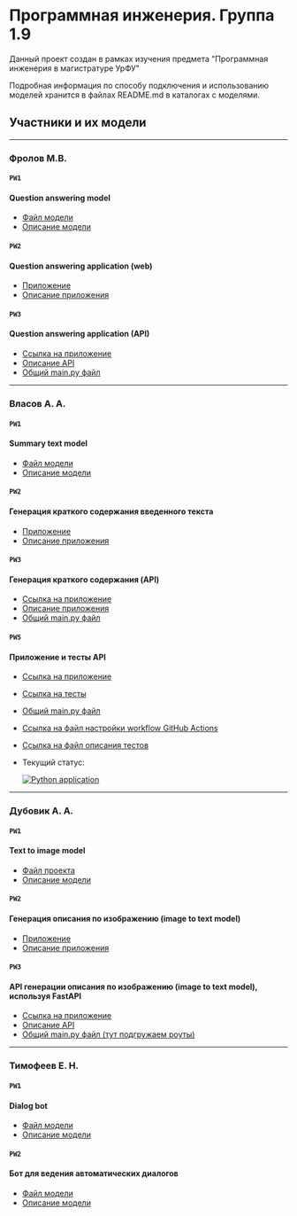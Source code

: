 # Программная инженерия. Группа 1.9

Данный проект создан в рамках изучения предмета "Программная инженерия в магистратуре УрФУ"

Подробная информация по способу подключения и использованию моделей хранится в файлах README.md в каталогах с моделями.

## Участники и их модели
---

### Фролов М.В.

#### `PW1`

#### Question answering model

- [Файл модели](PW1/question_answerer_model/question_answerer_model.py)
- [Описание модели](PW1/question_answerer_model/README.md)

#### `PW2`

#### Question answering application (web)

- [Приложение](PW2/question_answerer_app/question_answerer_app.py)
- [Описание приложения](PW2/question_answerer_app/README.md)

#### `PW3`

#### Question answering application (API)

- [Ссылка на приложение](/PW3/question_answerer/)
- [Описание API](/PW3/question_answerer/README.md)
- [Общий main.py файл](/PW3/main.py)

---

### Власов А. А.

#### `PW1`

#### Summary text model

- [Файл модели](/PW1/summary_text_model/summary_text.py)
- [Описание модели](/PW1/summary_text_model/readme_summary_text.md)

#### `PW2`

#### Генерация краткого содержания введенного текста

- [Приложение](/PW2/summary_text_app/summary_text_app.py)
- [Описание приложения](/PW2/summary_text_app/README.md)

#### `PW3`

#### Генерация краткого содержания (API)

- [Ссылка на приложение](/PW3/summary_text/)
- [Описание приложения](/PW3/summary_text/README.md)
- [Общий main.py файл](/PW3/main.py)

#### `PW5`

#### Приложение и тесты API

- [Ссылка на приложение](/PW5/summary_text/src)
- [Ссылка на тесты](/PW5/summary_text/tests)
- [Общий main.py файл](/PW5/main.py)
- [Ссылка на файл настройки workflow GitHub Actions](.github/workflows/python-app.yml)
- [Ссылка на файл описания тестов](/PW5/summary_text/tests/README.md)
- Текущий статус:

  [![Python application](https://github.com/nocsland/program_engineering/actions/workflows/python-app.yml/badge.svg)](https://github.com/nocsland/program_engineering/actions/workflows/python-app.yml)

---

### Дубовик А. А.

#### `PW1`

#### Text to image model

- [Файл проекта](/PW1/text_2_image_model/text_2_image.py)
- [Описание модели](/PW1/text_2_image_model/README.md)

#### `PW2`

#### Генерация описания по изображению (image to text model)

- [Приложение](/PW2/image_to_text_app/image_to_text_app.py)
- [Описание приложения](/PW2/image_to_text_app/README.md)

#### `PW3`

#### API генерации описания по изображению (image to text model), используя FastAPI

- [Ссылка на приложение](/PW3/image_to_text/)
- [Описание API](/PW3/image_to_text/README.md)
- [Общий main.py файл (тут подгружаем роуты)](/PW3/main.py)

---

### Тимофеев Е. Н.

#### `PW1`

#### Dialog bot

- [Файл модели](/PW1/dialog_chat/ml_homework_chat.py)
- [Описание модели](/PW1/dialog_chat/README.md)

#### `PW2`

#### Бот для ведения автоматических диалогов

- [Файл модели](/PW2/dialog_chat/dialog_app.py)
- [Описание модели](/PW2/dialog_chat/README.md)


